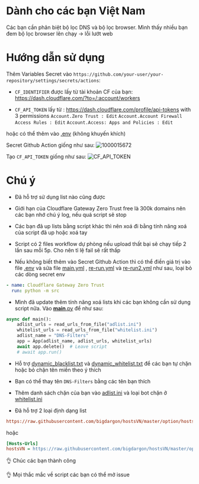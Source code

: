 # Dành cho các bạn Việt Nam

Các bạn cần phân biệt bộ lọc DNS và bộ lọc browser. Mình thấy nhiều bạn đem bộ lọc browser lên chạy -> lỗi lướt web

# Hướng dẫn sử dụng

Thêm Variables Secret vào 
`https://github.com/your-user/your-repository/settings/secrets/actions`:

* `CF_IDENTIFIER` được lấy từ tài khoản CF của bạn: https://dash.cloudflare.com/?to=/:account/workers

* `CF_API_TOKEN` lấy từ : https://dash.cloudflare.com/profile/api-tokens with 3 permissions `Account.Zero Trust : Edit` `Account.Account Firewall Access Rules : Edit` `Account.Access: Apps and Policies : Edit`

hoặc có thể thêm vào [.env](.env) (không khuyến khích)

Secret Github Action giống như sau:
![1000015672](https://github.com/luxysiv/Cloudflare-Gateway-Pihole/assets/46205571/6bd7f41d-0ca5-4944-95d3-d41dfd913c60)

Tạo `CF_API_TOKEN` giống như sau:
![CF_API_TOKEN](https://github.com/luxysiv/Cloudflare-Gateway-Pihole/assets/46205571/a5b90438-26cc-49ae-9a55-5409a90b683f)

# Chú ý 

* Đã hỗ trợ sử dụng list nào cũng được 

* Giới hạn của Cloudflare Gateway Zero Trust free là 300k domains nên các bạn nhớ chú ý log, nếu quá script sẽ stop

* Các bạn đã up lists bằng script khác thì nên xoá đi bằng tính năng xoá của script đã up hoặc xoá tay

* Script có 2 files workflow dự phòng nếu upload thất bại sẽ chạy tiếp 2 lần sau mỗi 5p. Cho nên tỉ lệ fail sẽ rất thấp

* Nếu không biết thêm vào Secret Github Action thì có thể điền giá trị vào file [.env](.env) và sửa file [main.yml](.github/workflows/main.yml) , [re-run.yml](.github/workflows/re-run.yml) và [re-run2.yml](.github/workflows/re-run2.yml) như sau, loại bỏ các dòng secret env
```yml
- name: Cloudflare Gateway Zero Trust 
  run: python -m src 
```

* Mình đã update thêm tính năng xoá lists khi các bạn không cần sử dụng script nữa. Vào [__main__.py](src/__main__.py) để như sau:

```python
async def main():
    adlist_urls = read_urls_from_file("adlist.ini")
    whitelist_urls = read_urls_from_file("whitelist.ini")
    adlist_name = "DNS-Filters"
    app = App(adlist_name, adlist_urls, whitelist_urls)
    await app.delete()  # Leave script
    # await app.run()
```

* Hỗ trợ [dynamic_blacklist.txt](dynamic_blacklist.txt) và [dynamic_whitelist.txt](dynamic_whitelist.txt) để các bạn tự chặn hoặc bỏ chặn tên miền theo ý thích 

* Bạn có thể thay tên `DNS-Filters` bằng các tên bạn thích 

* Thêm danh sách chặn của bạn vào [adlist.ini](adlist.ini) và loại bot chặn ở [whitelist.ini](whitelist.ini)

* Đã hỗ trợ 2 loại định dạng list

```ini
https://raw.githubusercontent.com/bigdargon/hostsVN/master/option/hosts-VN
```
hoặc
```ini
[Hosts-Urls]
hostsVN = https://raw.githubusercontent.com/bigdargon/hostsVN/master/option/hosts-VN
```


👌 Chúc các bạn thành công 

👌 Mọi thắc mắc về script các bạn có thể mở issue
